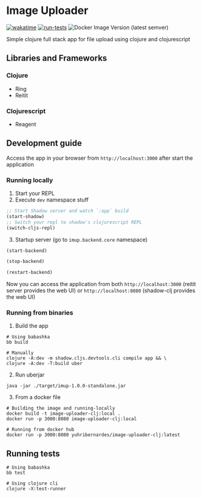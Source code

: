 # Image Uploader

[![wakatime](https://wakatime.com/badge/user/c71c63dd-80b0-4866-9efa-d5cb7ae83bfb/project/8b2a85ec-363e-4efe-bec8-92f799c9c634.svg)](https://wakatime.com/badge/user/c71c63dd-80b0-4866-9efa-d5cb7ae83bfb/project/8b2a85ec-363e-4efe-bec8-92f799c9c634)
[![run-tests](https://github.com/yuhrao/image-uploader-clj/actions/workflows/tests.yml/badge.svg?branch=main)](https://github.com/yuhrao/image-uploader-clj/actions/workflows/tests.yml)
![Docker Image Version (latest semver)](https://img.shields.io/docker/v/yuhribernardes/image-uploader-clj?logo=docker&sort=semver)

Simple clojure full stack app for file upload using clojure and clojurescript

## Libraries and Frameworks

### Clojure
- Ring
- Reitit

### Clojurescript
- Reagent

## Development guide

Access the app in your browser from `http://localhost:3000` after start the application
### Running locally

1. Start your REPL
2. Execute `dev` namespace stuff
```clojure
;; Start Shadow server and watch `:app` build
(start-shadow)
;; Switch your repl to shadow's clojurescript REPL
(switch-cljs-repl)
```

3. Startup server (go to `imup.backend.core` namespace)
```clojure
(start-backend)

(stop-backend)

(restart-backend)
```

Now you can access the application from both `http://localhost:3000`
(reitit server provides the web UI) or `http://localhost:8080`
(shadow-clj provides the web UI)

### Running from binaries

1. Build the app
```shell
# Using babashka
bb build

# Manually
clojure -A:dev -m shadow.cljs.devtools.cli compile app && \
clojure -A:dev -T:build uber
```

2. Run uberjar
```shell
java -jar ./target/imup-1.0.0-standalone.jar
```

3. From a docker file

```shell
# Building the image and running-locally
docker build -t image-uploader-clj:local .
docker run -p 3000:8080 image-uploader-clj:local

# Running from docker hub
docker run -p 3000:8080 yuhribernardes/image-uploader-clj:latest
```

## Running tests

```shell
# Using babashka
bb test

# Using clojure cli
clojure -X:test-runner
```